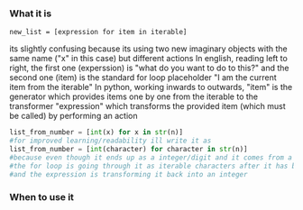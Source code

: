 ### What it is

```Pyton
new_list = [expression for item in iterable]
```
its slightly confusing because its using two new imaginary objects with the same name ("x" in this case) but different actions
In english, reading left to right, the first one (experssion) is "what do you want to do to this?" and the second one (item) is the standard for loop placeholder "I am the current item from the iterable"
In python, working inwards to outwards, "item" is the generator which provides items one by one from the iterable to the transformer "expression" which transforms the provided item (which must be called) by performing an action

```Python
list_from_number = [int(x) for x in str(n)]
#for improved learning/readability ill write it as
list_from_number = [int(character) for character in str(n)]
#because even though it ends up as a integer/digit and it comes from a digit/number,
#the for loop is going through it as iterable characters after it has been turned into a string
#and the expression is transforming it back into an integer
```
### When to use it
